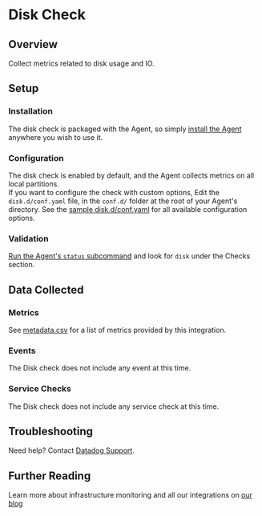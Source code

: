 # Disk Check

## Overview

Collect metrics related to disk usage and IO.

## Setup
### Installation

The disk check is packaged with the Agent, so simply [install the Agent][1] anywhere you wish to use it.

### Configuration

The disk check is enabled by default, and the Agent collects metrics on all local partitions.  
If you want to configure the check with custom options, Edit the `disk.d/conf.yaml` file, in the `conf.d/` folder at the root of your Agent's directory. See the [sample disk.d/conf.yaml][2] for all available configuration options.

### Validation

[Run the Agent's `status` subcommand][3] and look for `disk` under the Checks section.

## Data Collected
### Metrics

See [metadata.csv][4] for a list of metrics provided by this integration.

### Events
The Disk check does not include any event at this time.

### Service Checks
The Disk check does not include any service check at this time.

## Troubleshooting
Need help? Contact [Datadog Support][5].

## Further Reading
Learn more about infrastructure monitoring and all our integrations on [our blog][6]


[1]: https://app.datadoghq.com/account/settings#agent
[2]: https://github.com/DataDog/integrations-core/blob/master/disk/conf.yaml.default
[3]: https://docs.datadoghq.com/agent/faq/agent-commands/#agent-status-and-information
[4]: https://github.com/DataDog/integrations-core/blob/master/disk/metadata.csv
[5]: http://docs.datadoghq.com/help/
[6]: https://www.datadoghq.com/blog/
